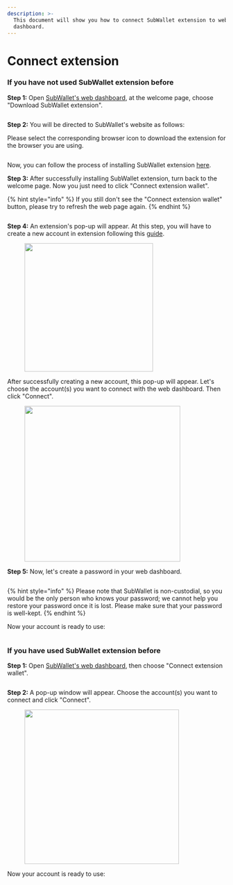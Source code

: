 ```yaml
---
description: >-
  This document will show you how to connect SubWallet extension to web
  dashboard.
---
```


# Connect extension

### If you have not used SubWallet extension before

**Step 1:** Open [SubWallet's web dashboard](https://web.subwallet.app/welcome), at the welcome page, choose "Download SubWallet extension".

<figure><img src="../../.gitbook/assets/image (135).png" alt=""><figcaption></figcaption></figure>

**Step 2:** You will be directed to SubWallet's website as follows:

Please select the corresponding browser icon to download the extension for the browser you are using.

<figure><img src="../../.gitbook/assets/image (7) (1) (1).png" alt=""><figcaption></figcaption></figure>

Now, you can follow the process of installing SubWallet extension [here](../../extension-user-guide/getting-started/install-subwallet.md).

**Step 3:** After successfully installing SubWallet extension, turn back to the welcome page. Now you just need to click "Connect extension wallet".

{% hint style="info" %}
If you still don't see the "Connect extension wallet" button, please try to refresh the web page again.
{% endhint %}

<figure><img src="../../.gitbook/assets/image (136).png" alt=""><figcaption></figcaption></figure>

**Step 4:** An extension's pop-up will appear. At this step, you will have to create a new account in extension following this [guide](../../extension-user-guide/account-management/create-a-new-account.md).

<div align="left">

<figure><img src="../../.gitbook/assets/image (3) (1) (1).png" alt="" width="296"><figcaption></figcaption></figure>

</div>

After successfully creating a new account, this pop-up will appear. Let's choose the account(s) you want to connect with the web dashboard. Then click "Connect".

<div align="left">

<figure><img src="../../.gitbook/assets/image (2) (1) (1).png" alt="" width="359"><figcaption></figcaption></figure>

</div>

**Step 5:** Now, let's create a password in your web dashboard.

<figure><img src="../../.gitbook/assets/image (4) (1) (1).png" alt=""><figcaption></figcaption></figure>

{% hint style="info" %}
Please note that SubWallet is non-custodial, so you would be the only person who knows your password; we cannot help you restore your password once it is lost. Please make sure that your password is well-kept.
{% endhint %}

Now your account is ready to use:&#x20;

<figure><img src="../../.gitbook/assets/image (5) (1) (1).png" alt=""><figcaption></figcaption></figure>

### If you have used SubWallet extension before

**Step 1:** Open [SubWallet's web dashboard](https://web.subwallet.app/welcome), then choose "Connect extension wallet".

<figure><img src="../../.gitbook/assets/image (6) (1) (1).png" alt=""><figcaption></figcaption></figure>

**Step 2:** A pop-up window will appear. Choose the account(s) you want to connect and click "Connect".

<div align="left">

<figure><img src="../../.gitbook/assets/image (8) (1) (1).png" alt="" width="356"><figcaption></figcaption></figure>

</div>

Now your account is ready to use:&#x20;

<figure><img src="../../.gitbook/assets/image (9) (1) (1).png" alt=""><figcaption></figcaption></figure>
